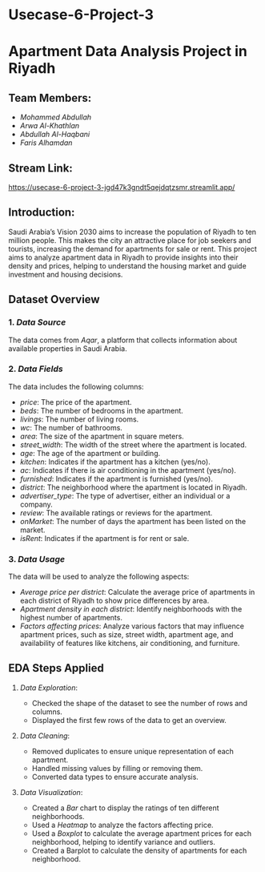 # Usecase-6-Project-3
# Apartment Data Analysis Project in Riyadh



## Team Members:
- *Mohammed Abdullah*
- *Arwa Al-Khathlan*
- *Abdullah Al-Haqbani*
- *Faris Alhamdan*
## Stream Link:
https://usecase-6-project-3-jgd47k3gndt5qejdqtzsmr.streamlit.app/


  ## Introduction:
  Saudi Arabia’s Vision 2030 aims to increase the population of Riyadh to ten million people. This makes the city an attractive place for job seekers and tourists, increasing the demand for apartments for sale or rent. This project aims to analyze apartment data in Riyadh to provide insights into their density and prices, helping to understand the housing market and guide investment and housing decisions.

  ## Dataset Overview
### 1. *Data Source*  
   The data comes from *Aqar*, a platform that collects information about available properties in Saudi Arabia.

### 2. *Data Fields*  
   The data includes the following columns:

   - *price*: The price of the apartment.
   - *beds*: The number of bedrooms in the apartment.
   - *livings*: The number of living rooms.
   - *wc*: The number of bathrooms.
   - *area*: The size of the apartment in square meters.
   - *street_width*: The width of the street where the apartment is located.
   - *age*: The age of the apartment or building.
   - *kitchen*: Indicates if the apartment has a kitchen (yes/no).
   - *ac*: Indicates if there is air conditioning in the apartment (yes/no).
   - *furnished*: Indicates if the apartment is furnished (yes/no).
   - *district*: The neighborhood where the apartment is located in Riyadh.
   - *advertiser_type*: The type of advertiser, either an individual or a company.
   - *review*: The available ratings or reviews for the apartment.
   - *onMarket*: The number of days the apartment has been listed on the market.
   - *isRent*: Indicates if the apartment is for rent or sale.

### 3. *Data Usage*
   The data will be used to analyze the following aspects:

   - *Average price per district*: Calculate the average price of apartments in each district of Riyadh to show price differences by area.
   - *Apartment density in each district*: Identify neighborhoods with the highest number of apartments.
   - *Factors affecting prices*: Analyze various factors that may influence apartment prices, such as size, street width, apartment age, and availability of features like kitchens, air conditioning, and furniture.

## EDA Steps Applied

1. *Data Exploration*:
   - Checked the shape of the dataset to see the number of rows and columns.
   - Displayed the first few rows of the data to get an overview.

2. *Data Cleaning*:
   - Removed duplicates to ensure unique representation of each apartment.
   - Handled missing values by filling or removing them.
   - Converted data types to ensure accurate analysis.

3. *Data Visualization*:
   - Created a *Bar* chart to display the ratings of ten different neighborhoods.
   - Used a *Heatmap* to analyze the factors affecting price.
   - Used a *Boxplot* to calculate the average apartment prices for each neighborhood, helping to identify variance and outliers.
   - Created a Barplot to calculate the density of apartments for each neighborhood.

